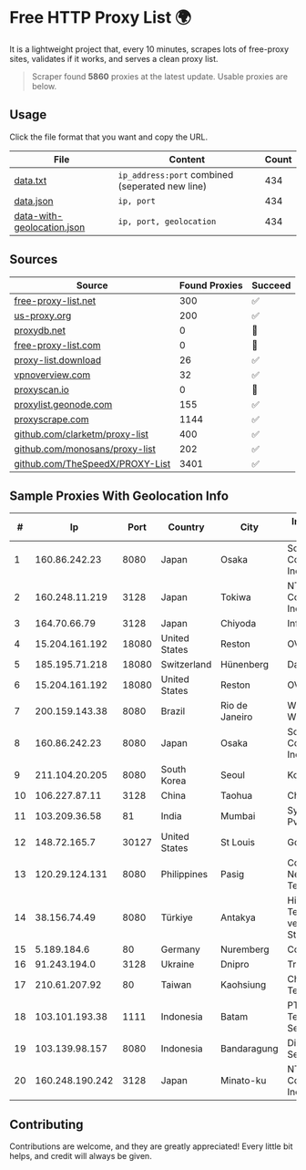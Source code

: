 
# Free HTTP Proxy List 🌍

It is a lightweight project that, every 10 minutes, scrapes lots of free-proxy sites, validates if it works, and serves a clean proxy list.


> Scraper found **5860** proxies at the latest update. Usable proxies are below.

## Usage

Click the file format that you want and copy the URL.


|File|Content|Count|
|----|-------|-----|
|[data.txt](https://raw.githubusercontent.com/themiralay/Proxy-List-World/master/data.txt)|`ip_address:port` combined (seperated new line)|434|
|[data.json](https://raw.githubusercontent.com/themiralay/Proxy-List-World/master/data.json)|`ip, port`|434|
|[data-with-geolocation.json](https://raw.githubusercontent.com/themiralay/Proxy-List-World/master/data-with-geolocation.json)|`ip, port, geolocation`|434|

## Sources

|Source|Found Proxies|Succeed|
|------|-------------|-------|
|[free-proxy-list.net](https://free-proxy-list.net)|300|✅|
|[us-proxy.org](https://www.us-proxy.org)|200|✅|
|[proxydb.net](http://proxydb.net)|0|🚫|
|[free-proxy-list.com](https://free-proxy-list.com/?page=&port=&type%5B%5D=http&type%5B%5D=https&up_time=0&search=Search)|0|🚫|
|[proxy-list.download](https://www.proxy-list.download/HTTP)|26|✅|
|[vpnoverview.com](https://vpnoverview.com/privacy/anonymous-browsing/free-proxy-servers)|32|✅|
|[proxyscan.io](https://www.proxyscan.io)|0|🚫|
|[proxylist.geonode.com](https://proxylist.geonode.com/api/proxy-list?limit=300&page=1&sort_by=lastChecked&sort_type=desc&protocols=http,https)|155|✅|
|[proxyscrape.com](https://api.proxyscrape.com/v2/?request=displayproxies&protocol=http&timeout=10000&country=all&ssl=all&anonymity=all)|1144|✅|
|[github.com/clarketm/proxy-list](https://raw.githubusercontent.com/clarketm/proxy-list/master/proxy-list-raw.txt)|400|✅|
|[github.com/monosans/proxy-list](https://raw.githubusercontent.com/monosans/proxy-list/main/proxies/http.txt)|202|✅|
|[github.com/TheSpeedX/PROXY-List](https://raw.githubusercontent.com/TheSpeedX/PROXY-List/master/http.txt)|3401|✅|


## Sample Proxies With Geolocation Info

|#|Ip|Port|Country|City|Internet Service Provider|
|-|--|----|-------|----|-------------------------|
|1|160.86.242.23|8080|Japan|Osaka|Sony Network Communications Inc|
|2|160.248.11.219|3128|Japan|Tokiwa|NTT PC Communications, Inc.|
|3|164.70.66.79|3128|Japan|Chiyoda|InfoSphere|
|4|15.204.161.192|18080|United States|Reston|OVH SAS|
|5|185.195.71.218|18080|Switzerland|Hünenberg|Datasource AG|
|6|15.204.161.192|18080|United States|Reston|OVH SAS|
|7|200.159.143.38|8080|Brazil|Rio de Janeiro|Winfnet Telecom Wireless Ltda|
|8|160.86.242.23|8080|Japan|Osaka|Sony Network Communications Inc|
|9|211.104.20.205|8080|South Korea|Seoul|Korea Telecom|
|10|106.227.87.11|3128|China|Taohua|China Telecom|
|11|103.209.36.58|81|India|Mumbai|Syscon Infoway Pvt. Ltd.|
|12|148.72.165.7|30127|United States|St Louis|GoDaddy.com|
|13|120.29.124.131|8080|Philippines|Pasig|ComClark Network & Technology Corp|
|14|38.156.74.49|8080|Türkiye|Antakya|High Speed Telekomunikasyon ve Hab. Hiz. Ltd. Sti.|
|15|5.189.184.6|80|Germany|Nuremberg|Contabo GmbH|
|16|91.243.194.0|3128|Ukraine|Dnipro|Traditional LLC|
|17|210.61.207.92|80|Taiwan|Kaohsiung|Chunghwa Telecom Co., Ltd.|
|18|103.101.193.38|1111|Indonesia|Batam|PT Bintang Teknologi Sejahtera|
|19|103.139.98.157|8080|Indonesia|Bandaragung|Digital Network Setiawan|
|20|160.248.190.242|3128|Japan|Minato-ku|NTT PC Communications, Inc.|



## Contributing

Contributions are welcome, and they are greatly appreciated! Every
little bit helps, and credit will always be given.

